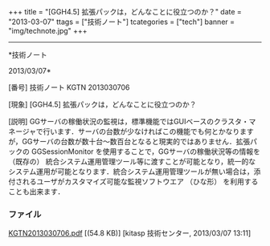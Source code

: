 ﻿+++
title = "[GGH4.5] 拡張パックは，どんなことに役立つのか？"
date = "2013-03-07"
ttags = ["技術ノート"]
tcategories = ["tech"]
banner = "img/technote.jpg"
+++

-----------------------------------------------------------------------------------------------------------------------------

*技術ノート

2013/03/07*


[番号]
技術ノート KGTN 2013030706

[現象]
[GGH4.5] 拡張パックは，どんなことに役立つのか？

[説明]
GGサーバの稼働状況の監視は，標準機能ではGUIベースのクラスタ・マネージャで行います．サーバの台数が少なければこの機能でも何とかなりますが，GGサーバの台数が数十台〜数百台となると現実的ではありません．拡張パックの
GGSessionMonitor を使用することで，GGサーバの稼働状況等の情報を
（既存の）
統合システム運用管理ツール等に渡すことが可能となり，統一的なシステム運用が可能となります．統合システム運用管理ツールが無い場合は，添付されるユーザがカスタマイズ可能な監視ソフトウエア
（ひな形） を利用することも出来ます．


### ファイル

 
 


[KGTN2013030706.pdf](http://techreport.kitasp.net/attachments/download/1267/KGTN2013030706.pdf)
 [(54.8 KB)] [kitasp 技術センター, 2013/03/07
13:11]


 


 

